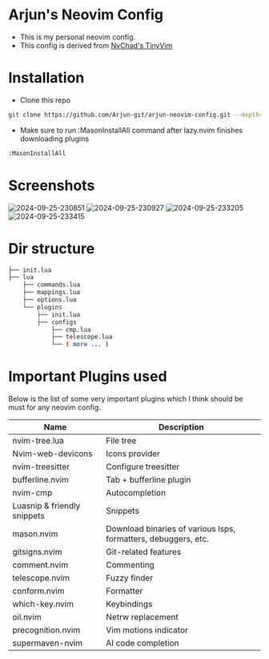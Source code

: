 # Arjun's Neovim Config

- This is my personal neovim config. 
- This config is derived from [NvChad's TinyVim](https://github.com/NvChad/tinyvim)

# Installation

- Clone this repo

```bash
git clone https://github.com/Arjun-git/arjun-neovim-config.git --depth=1 ~/.config/nvim && nvim
```

- Make sure to run :MasonInstallAll command after lazy.nvim finishes downloading plugins

```bash
:MasonInstallAll
```
# Screenshots

![2024-09-25-230851](https://raw.githubusercontent.com/arjunindia/nvim-config/refs/heads/main/screenshot/Screenshot_20240925_230851.png)
![2024-09-25-230927](https://raw.githubusercontent.com/arjunindia/nvim-config/refs/heads/main/screenshot/Screenshot_20240925_230927.png)
![2024-09-25-233205](https://raw.githubusercontent.com/arjunindia/nvim-config/refs/heads/main/screenshot/Screenshot_20240925_233205.png)
![2024-09-25-233415](https://raw.githubusercontent.com/arjunindia/nvim-config/refs/heads/main/screenshot/Screenshot_20240925_233415.png)

# Dir structure
```bash
├── init.lua
├── lua
    ├── commands.lua
    ├── mappings.lua
    ├── options.lua
    └── plugins
        ├── init.lua
        ├── configs
            ├── cmp.lua
            ├── telescope.lua
            └── ( more ... )
```

# Important Plugins used
Below is the list of some very important plugins which I think should be must for any neovim config.

| Name             | Description                                  |
|-------------------------|----------------------------------------------|
| nvim-tree.lua           | File tree                                    |
| Nvim-web-devicons       | Icons provider                               |
| nvim-treesitter         | Configure treesitter                         |
| bufferline.nvim         | Tab + bufferline plugin                      |
| nvim-cmp                | Autocompletion                               |
| Luasnip & friendly snippets               | Snippets                                      |
| mason.nvim              | Download binaries of various lsps, formatters, debuggers, etc. |
| gitsigns.nvim                | Git-related features                         |
| comment.nvim            | Commenting                                   |
| telescope.nvim          | Fuzzy finder                                 |
| conform.nvim            | Formatter                                    |
| which-key.nvim          | Keybindings                                  |
| oil.nvim                | Netrw replacement                            |
| precognition.nvim       | Vim motions indicator                        |
| supermaven-nvim         | AI code completion                           |
